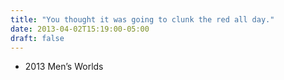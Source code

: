 ```yaml
---
title: "You thought it was going to clunk the red all day."
date: 2013-04-02T15:19:00-05:00
draft: false
---
```

- 2013 Men’s Worlds